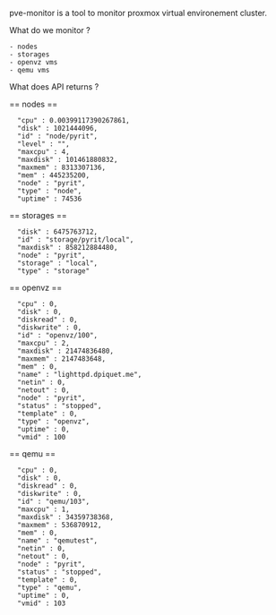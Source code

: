 pve-monitor is a tool to monitor proxmox virtual environement cluster.

What do we monitor ?

    - nodes
    - storages
    - openvz vms
    - qemu vms

What does API returns ?

==  nodes ==

      "cpu" : 0.00399117390267861,
      "disk" : 1021444096,
      "id" : "node/pyrit",
      "level" : "",
      "maxcpu" : 4,
      "maxdisk" : 101461880832,
      "maxmem" : 8313307136,
      "mem" : 445235200,
      "node" : "pyrit",
      "type" : "node",
      "uptime" : 74536

== storages ==

      "disk" : 6475763712,
      "id" : "storage/pyrit/local",
      "maxdisk" : 858212884480,
      "node" : "pyrit",
      "storage" : "local",
      "type" : "storage"

== openvz ==

      "cpu" : 0,
      "disk" : 0,
      "diskread" : 0,
      "diskwrite" : 0,
      "id" : "openvz/100",
      "maxcpu" : 2,
      "maxdisk" : 21474836480,
      "maxmem" : 2147483648,
      "mem" : 0,
      "name" : "lighttpd.dpiquet.me",
      "netin" : 0,
      "netout" : 0,
      "node" : "pyrit",
      "status" : "stopped",
      "template" : 0,
      "type" : "openvz",
      "uptime" : 0,
      "vmid" : 100

== qemu ==

      "cpu" : 0,
      "disk" : 0,
      "diskread" : 0,
      "diskwrite" : 0,
      "id" : "qemu/103",
      "maxcpu" : 1,
      "maxdisk" : 34359738368,
      "maxmem" : 536870912,
      "mem" : 0,
      "name" : "qemutest",
      "netin" : 0,
      "netout" : 0,
      "node" : "pyrit",
      "status" : "stopped",
      "template" : 0,
      "type" : "qemu",
      "uptime" : 0,
      "vmid" : 103

